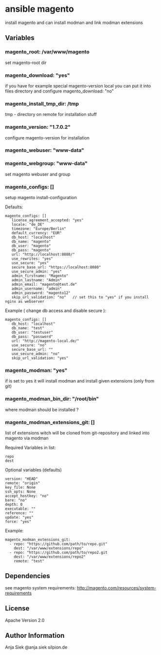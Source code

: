 # ansible magento

install magento and can install modman and link modman extensions

## Variables

### magento_root: /var/www/magento
set magento-root dir 

### magento_download: "yes"
if you have for example special magento-version local you can put it into files directory and 
configure magento_download: "no"

### magento_install_tmp_dir: /tmp 
tmp - directory on remote for installation stuff

### magento_version: "1.7.0.2"
configure magento-version for installation

### magento_webuser: "www-data" 
### magento_webgroup: "www-data" 
set magento webuser and group

### magento_configs: []
setup magento install-configuration

Defaults:
```
magento_configs: []
   license_agreement_accepted: "yes"
   locale: "de_DE"
   timezone: "Europe/Berlin"
   default_currency: "EUR"
   db_host: "localhost"
   db_name: "magento"
   db_user: "magento"
   db_pass: "magento" 
   url: "http://localhost:8080/"
   use_rewrites: "yes"
   use_secure: "yes"
   secure_base_url: "https://localhost:8080"
   use_secure_admin: "yes"
   admin_firstname: "Magento"
   admin_lastname: "Admin"
   admin_email: "magento@test.de"
   admin_username: "admin"
   admin_password: "magento12"
   skip_url_validation: "no"   // set this to "yes" if you install nginx as webserver

```

Example ( change db access and disable secure ):
```
magento_configs: []
   db_host: "localhost"
   db_name: "test"
   db_user: "testuser"
   db_pass: "password" 
   url: "http://magento-local.de/"
   use_secure: "no"
   secure_base_url: ""
   use_secure_admin: "no"
   skip_url_validation: "yes"
```

### magento_modman: "yes"
if is set to yes it will install modman and install given extensions (only from git)

### magento_modman_bin_dir: "/root/bin"
where modman should be installed ?

### magento_modman_extensions_git: []
list of extensions witch will be cloned from git-repository and linked into magento via modman

Required Variables in list:
```
repo
dest
```

Optional variables (defaults) 
```
version: "HEAD"
remote: "origin"
key_file: None
ssh_opts: None
accept_hostkey: "no"
bare: "no"
depth: 0
executable: ""
reference: ""
update: "yes"
force: "yes"

```

Example:
```
magento_modman_extensions_git:
  - repo: "https://github.com/path/to/repo.git"
    dest: "/var/www/extensions/repo"
  - repo: "https://github.com/path/to/repo2.git
    dest: "/var/www/extensions/repo2"
    remote: "test"
```

## Dependencies
see magento system requirements: http://magento.com/resources/system-requirements

## License
Apache Version 2.0

## Author Information
Anja Siek @anja.siek silpion.de
